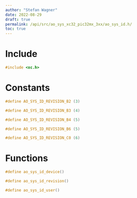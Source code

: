 ```yaml
---
author: "Stefan Wagner"
date: 2022-08-29
draft: true
permalink: /api/src/ao_sys_xc32_pic32mx_3xx/ao_sys_id.h/
toc: true
---
```


# Include

```c
#include <xc.h>
```

# Constants

```c
#define AO_SYS_ID_REVISION_B2 (3)
```

```c
#define AO_SYS_ID_REVISION_B3 (4)
```

```c
#define AO_SYS_ID_REVISION_B4 (5)
```

```c
#define AO_SYS_ID_REVISION_B6 (5)
```

```c
#define AO_SYS_ID_REVISION_C0 (6)
```

# Functions

```c
#define ao_sys_id_device()
```

```c
#define ao_sys_id_revision()
```

```c
#define ao_sys_id_user()
```
